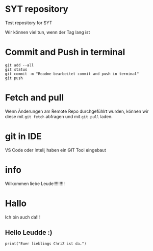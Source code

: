 # SYT repository
Test repository for SYT

Wir können viel tun, wenn der Tag lang ist

# Commit and Push in terminal

````
git add --all
git status
git commit -m "Readme bearbeitet commit and push in terminal"
git push
````

# Fetch and pull
Wenn Änderungen am Remote Repo durchgefühlrt wurden, können wir diese mit `git fetch` abfragen und mit `git pull` laden.

# git in IDE
VS Code oder Intelij haben ein GIT Tool eingebaut

# info
Wilkommen liebe Leude!!!!!!!!!

# Hallo
Ich bin auch da!!!

## Hello Leudde :)
`print("Euer lieblings ChriZ ist da.")`